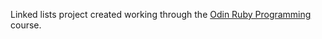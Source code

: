
Linked lists project created working through the
[Odin Ruby Programming](http://www.theodinproject.com/courses/ruby-programming/lessons/linked-lists)
course.

